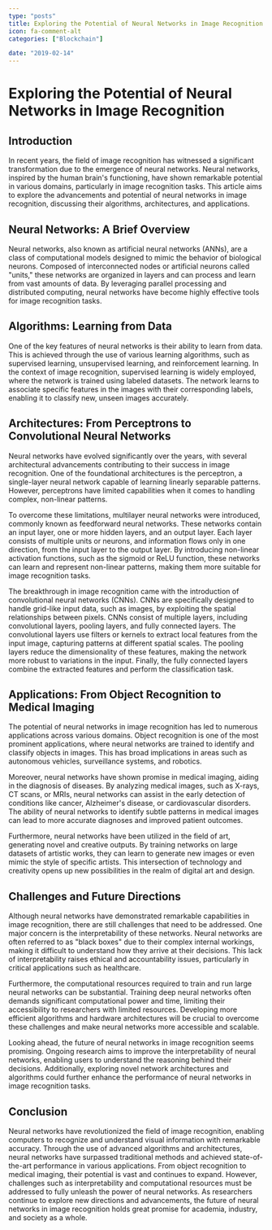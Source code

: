 ```yaml
---
type: "posts"
title: Exploring the Potential of Neural Networks in Image Recognition
icon: fa-comment-alt
categories: ["Blockchain"]

date: "2019-02-14"
---
```




# Exploring the Potential of Neural Networks in Image Recognition

## Introduction

In recent years, the field of image recognition has witnessed a significant transformation due to the emergence of neural networks. Neural networks, inspired by the human brain's functioning, have shown remarkable potential in various domains, particularly in image recognition tasks. This article aims to explore the advancements and potential of neural networks in image recognition, discussing their algorithms, architectures, and applications.

## Neural Networks: A Brief Overview

Neural networks, also known as artificial neural networks (ANNs), are a class of computational models designed to mimic the behavior of biological neurons. Composed of interconnected nodes or artificial neurons called "units," these networks are organized in layers and can process and learn from vast amounts of data. By leveraging parallel processing and distributed computing, neural networks have become highly effective tools for image recognition tasks.

## Algorithms: Learning from Data

One of the key features of neural networks is their ability to learn from data. This is achieved through the use of various learning algorithms, such as supervised learning, unsupervised learning, and reinforcement learning. In the context of image recognition, supervised learning is widely employed, where the network is trained using labeled datasets. The network learns to associate specific features in the images with their corresponding labels, enabling it to classify new, unseen images accurately.

## Architectures: From Perceptrons to Convolutional Neural Networks

Neural networks have evolved significantly over the years, with several architectural advancements contributing to their success in image recognition. One of the foundational architectures is the perceptron, a single-layer neural network capable of learning linearly separable patterns. However, perceptrons have limited capabilities when it comes to handling complex, non-linear patterns.

To overcome these limitations, multilayer neural networks were introduced, commonly known as feedforward neural networks. These networks contain an input layer, one or more hidden layers, and an output layer. Each layer consists of multiple units or neurons, and information flows only in one direction, from the input layer to the output layer. By introducing non-linear activation functions, such as the sigmoid or ReLU function, these networks can learn and represent non-linear patterns, making them more suitable for image recognition tasks.

The breakthrough in image recognition came with the introduction of convolutional neural networks (CNNs). CNNs are specifically designed to handle grid-like input data, such as images, by exploiting the spatial relationships between pixels. CNNs consist of multiple layers, including convolutional layers, pooling layers, and fully connected layers. The convolutional layers use filters or kernels to extract local features from the input image, capturing patterns at different spatial scales. The pooling layers reduce the dimensionality of these features, making the network more robust to variations in the input. Finally, the fully connected layers combine the extracted features and perform the classification task.

## Applications: From Object Recognition to Medical Imaging

The potential of neural networks in image recognition has led to numerous applications across various domains. Object recognition is one of the most prominent applications, where neural networks are trained to identify and classify objects in images. This has broad implications in areas such as autonomous vehicles, surveillance systems, and robotics.

Moreover, neural networks have shown promise in medical imaging, aiding in the diagnosis of diseases. By analyzing medical images, such as X-rays, CT scans, or MRIs, neural networks can assist in the early detection of conditions like cancer, Alzheimer's disease, or cardiovascular disorders. The ability of neural networks to identify subtle patterns in medical images can lead to more accurate diagnoses and improved patient outcomes.

Furthermore, neural networks have been utilized in the field of art, generating novel and creative outputs. By training networks on large datasets of artistic works, they can learn to generate new images or even mimic the style of specific artists. This intersection of technology and creativity opens up new possibilities in the realm of digital art and design.

## Challenges and Future Directions

Although neural networks have demonstrated remarkable capabilities in image recognition, there are still challenges that need to be addressed. One major concern is the interpretability of these networks. Neural networks are often referred to as "black boxes" due to their complex internal workings, making it difficult to understand how they arrive at their decisions. This lack of interpretability raises ethical and accountability issues, particularly in critical applications such as healthcare.

Furthermore, the computational resources required to train and run large neural networks can be substantial. Training deep neural networks often demands significant computational power and time, limiting their accessibility to researchers with limited resources. Developing more efficient algorithms and hardware architectures will be crucial to overcome these challenges and make neural networks more accessible and scalable.

Looking ahead, the future of neural networks in image recognition seems promising. Ongoing research aims to improve the interpretability of neural networks, enabling users to understand the reasoning behind their decisions. Additionally, exploring novel network architectures and algorithms could further enhance the performance of neural networks in image recognition tasks.

## Conclusion

Neural networks have revolutionized the field of image recognition, enabling computers to recognize and understand visual information with remarkable accuracy. Through the use of advanced algorithms and architectures, neural networks have surpassed traditional methods and achieved state-of-the-art performance in various applications. From object recognition to medical imaging, their potential is vast and continues to expand. However, challenges such as interpretability and computational resources must be addressed to fully unleash the power of neural networks. As researchers continue to explore new directions and advancements, the future of neural networks in image recognition holds great promise for academia, industry, and society as a whole.